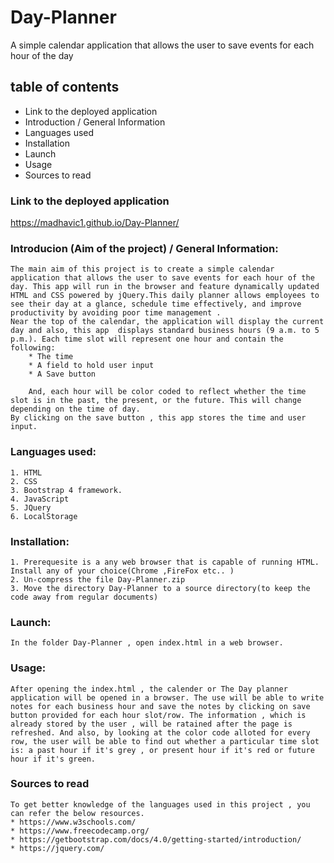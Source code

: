 # Day-Planner
A simple calendar application that allows the user to save events for each hour of the day
## table of contents
  * Link to the deployed application
  * Introduction / General Information
  * Languages used
  * Installation
  * Launch
  * Usage
  * Sources to read
  
  ### Link to the deployed application
  https://madhavic1.github.io/Day-Planner/

  ### Introducion (Aim of the project) / General Information:
    The main aim of this project is to create a simple calendar application that allows the user to save events for each hour of the day. This app will run in the browser and feature dynamically updated HTML and CSS powered by jQuery.This daily planner allows employees to see their day at a glance, schedule time effectively, and improve productivity by avoiding poor time management .
    Near the top of the calendar, the application will display the current day and also, this app  displays standard business hours (9 a.m. to 5 p.m.). Each time slot will represent one hour and contain the following:
        * The time
        * A field to hold user input
        * A Save button

        And, each hour will be color coded to reflect whether the time slot is in the past, the present, or the future. This will change depending on the time of day.
    By clicking on the save button , this app stores the time and user input. 

  ### Languages used: 
    1. HTML
    2. CSS
    3. Bootstrap 4 framework.
    4. JavaScript
    5. JQuery
    6. LocalStorage

  ### Installation:
    1. Prerequesite is a any web browser that is capable of running HTML. Install any of your choice(Chrome ,FireFox etc.. )
    2. Un-compress the file Day-Planner.zip 
    3. Move the directory Day-Planner to a source directory(to keep the code away from regular documents)

  ### Launch:
    In the folder Day-Planner , open index.html in a web browser.

  ### Usage:

    After opening the index.html , the calender or The Day planner application will be opened in a browser. The use will be able to write notes for each business hour and save the notes by clicking on save button provided for each hour slot/row. The information , which is already stored by the user , will be ratained after the page is refreshed. And also, by looking at the color code alloted for every row, the user will be able to find out whether a particular time slot is: a past hour if it's grey , or present hour if it's red or future hour if it's green.

   ### Sources to read

    To get better knowledge of the languages used in this project , you can refer the below resources.
    * https://www.w3schools.com/
    * https://www.freecodecamp.org/
    * https://getbootstrap.com/docs/4.0/getting-started/introduction/
    * https://jquery.com/
 
